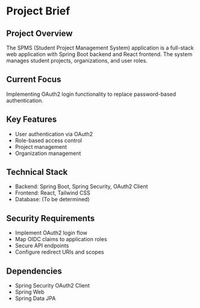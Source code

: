 # Project Brief

## Project Overview
The SPMS (Student Project Management System) application is a full-stack web application with Spring Boot backend and React frontend. The system manages student projects, organizations, and user roles.

## Current Focus
Implementing OAuth2 login functionality to replace password-based authentication.

## Key Features
- User authentication via OAuth2
- Role-based access control
- Project management
- Organization management

## Technical Stack
- Backend: Spring Boot, Spring Security, OAuth2 Client
- Frontend: React, Tailwind CSS
- Database: (To be determined)

## Security Requirements
- Implement OAuth2 login flow
- Map OIDC claims to application roles
- Secure API endpoints
- Configure redirect URIs and scopes

## Dependencies
- Spring Security OAuth2 Client
- Spring Web
- Spring Data JPA

